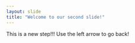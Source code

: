 ```yaml
---
layout: slide
title: "Welcome to our second slide!"
---
```

This is a new step!!!
Use the left arrow to go back!
